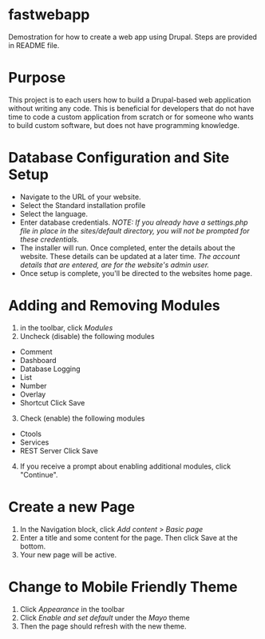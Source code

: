 # fastwebapp
Demostration for how to create a web app using Drupal. Steps are provided in README file.

# Purpose
This project is to each users how to build a Drupal-based web application without writing any code. This is beneficial 
for developers that do not have time to code a custom application from scratch or for someone who wants to build custom 
software, but does not have programming knowledge.

# Database Configuration and Site Setup 
* Navigate to the URL of your website.
* Select the Standard installation profile
* Select the language.
* Enter database credentials. *NOTE: If you already have a settings.php file in place in the sites/default directory, you will not be prompted for these credentials.*
* The installer will run. Once completed, enter the details about the website. These details can be updated at a later time.
*The account details that are entered, are for the website's admin user.*
* Once setup is complete, you'll be directed to the websites home page.

# Adding and Removing Modules
1) in the toolbar, click *Modules*
2) Uncheck (disable) the following modules
* Comment
* Dashboard
* Database Logging
* List
* Number
* Overlay
* Shortcut
Click Save
3) Check (enable) the following modules
* Ctools
* Services
* REST Server
Click Save
4) If you receive a prompt about enabling additional modules, click "Continue".

# Create a new Page 
1) In the Navigation block, click *Add content* > *Basic page*
2) Enter a title and some content for the page. Then click Save at the bottom.
3) Your new page will be active. 

# Change to Mobile Friendly Theme
1) Click *Appearance* in the toolbar
2) Click *Enable and set default* under the *Mayo* theme
3) Then the page should refresh with the new theme.


